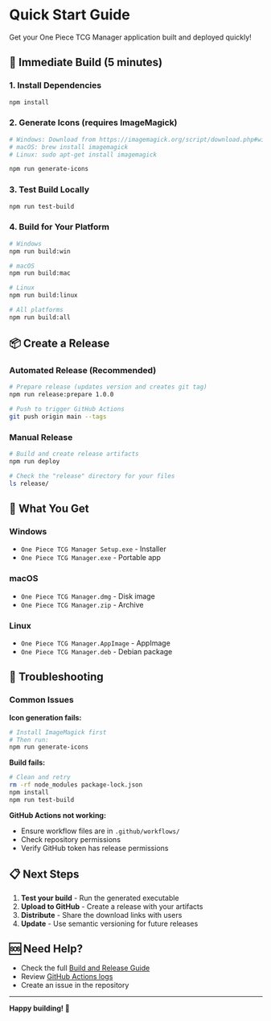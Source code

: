# Quick Start Guide

Get your One Piece TCG Manager application built and deployed quickly!

## 🚀 Immediate Build (5 minutes)

### 1. Install Dependencies
```bash
npm install
```

### 2. Generate Icons (requires ImageMagick)
```bash
# Windows: Download from https://imagemagick.org/script/download.php#windows
# macOS: brew install imagemagick
# Linux: sudo apt-get install imagemagick

npm run generate-icons
```

### 3. Test Build Locally
```bash
npm run test-build
```

### 4. Build for Your Platform
```bash
# Windows
npm run build:win

# macOS
npm run build:mac

# Linux
npm run build:linux

# All platforms
npm run build:all
```

## 📦 Create a Release

### Automated Release (Recommended)
```bash
# Prepare release (updates version and creates git tag)
npm run release:prepare 1.0.0

# Push to trigger GitHub Actions
git push origin main --tags
```

### Manual Release
```bash
# Build and create release artifacts
npm run deploy

# Check the "release" directory for your files
ls release/
```

## 🎯 What You Get

### Windows
- `One Piece TCG Manager Setup.exe` - Installer
- `One Piece TCG Manager.exe` - Portable app

### macOS
- `One Piece TCG Manager.dmg` - Disk image
- `One Piece TCG Manager.zip` - Archive

### Linux
- `One Piece TCG Manager.AppImage` - AppImage
- `One Piece TCG Manager.deb` - Debian package

## 🔧 Troubleshooting

### Common Issues

**Icon generation fails:**
```bash
# Install ImageMagick first
# Then run:
npm run generate-icons
```

**Build fails:**
```bash
# Clean and retry
rm -rf node_modules package-lock.json
npm install
npm run test-build
```

**GitHub Actions not working:**
- Ensure workflow files are in `.github/workflows/`
- Check repository permissions
- Verify GitHub token has release permissions

## 📋 Next Steps

1. **Test your build** - Run the generated executable
2. **Upload to GitHub** - Create a release with your artifacts
3. **Distribute** - Share the download links with users
4. **Update** - Use semantic versioning for future releases

## 🆘 Need Help?

- Check the full [Build and Release Guide](BUILD_AND_RELEASE.md)
- Review [GitHub Actions logs](https://github.com/your-username/onepiece-tcg.online/actions)
- Create an issue in the repository

---

**Happy building! 🎉** 
